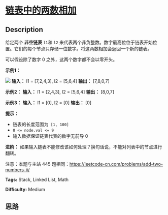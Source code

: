 # [链表中的两数相加][title]

## Description

给定两个 **非空链表** `l1`和 `l2`
来代表两个非负整数。数字最高位位于链表开始位置。它们的每个节点只存储一位数字。将这两数相加会返回一个新的链表。

可以假设除了数字 0 之外，这两个数字都不会以零开头。



**示例1：**

![](https://pic.leetcode-cn.com/1626420025-fZfzMX-image.png)
            **输入：** l1 = [7,2,4,3], l2 = [5,6,4]    **输出：** [7,8,0,7]    

**示例2：**
            **输入：** l1 = [2,4,3], l2 = [5,6,4]    **输出：** [8,0,7]    

**示例3：**
            **输入：** l1 = [0], l2 = [0]    **输出：** [0]    



**提示：**

  * 链表的长度范围为` [1, 100]`
  * `0 <= node.val <= 9`
  * 输入数据保证链表代表的数字无前导 0



**进阶：** 如果输入链表不能修改该如何处理？换句话说，不能对列表中的节点进行翻转。



注意：本题与主站 445 题相同：<https://leetcode-cn.com/problems/add-two-numbers-ii/>


**Tags:** Stack, Linked List, Math

**Difficulty:** Medium

## 思路

[title]: https://leetcode-cn.com/problems/lMSNwu
